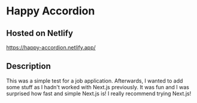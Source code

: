 # Happy Accordion

## Hosted on Netlify

https://happy-accordion.netlify.app/

## Description

This was a simple test for a job application. Afterwards, I wanted to add some stuff as I hadn't worked with Next.js previously.
It was fun and I was surprised how fast and simple Next.js is! I really recommend trying Next.js!
